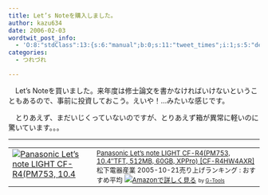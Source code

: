 ```yaml
---
title: Let’s Noteを購入しました。
author: kazu634
date: 2006-02-03
wordtwit_post_info:
  - 'O:8:"stdClass":13:{s:6:"manual";b:0;s:11:"tweet_times";i:1;s:5:"delay";i:0;s:7:"enabled";i:1;s:10:"separation";s:2:"60";s:7:"version";s:3:"3.7";s:14:"tweet_template";b:0;s:6:"status";i:2;s:6:"result";a:0:{}s:13:"tweet_counter";i:2;s:13:"tweet_log_ids";a:1:{i:0;i:2261;}s:9:"hash_tags";a:0:{}s:8:"accounts";a:1:{i:0;s:7:"kazu634";}}'
categories:
  - つれづれ

---
```

<div class="section">
<p>
    　Let&#8217;s Noteを買いました。来年度は修士論文を書かなければいけないということもあるので、事前に投資しておこう。えいや！…みたいな感じです。
</p></p> 
  
<p>
    　とりあえず、まだいじくっていないのですが、とりあえず箱が異常に軽いのに驚いています。。。
</p>
  
<hr />
  
<p>
<table cellpadding="5" border="0">
<tr>
<td valign="top">
<a href="https://www.amazon.co.jp/exec/obidos/ASIN/B000BM2XVG/goodpic-22/ref=nosim/" onclick="__gaTracker('send', 'event', 'outbound-article', 'https://www.amazon.co.jp/exec/obidos/ASIN/B000BM2XVG/goodpic-22/ref=nosim/', '');" target="_blank"><img alt="Panasonic Let’s note LIGHT CF-R4(PM753, 10.4" src="http://images.amazon.com/images/P/B000BM2XVG.01._SCMZZZZZZZ_.jpg" border="0" /></a>
</td>
        
<td valign="top">
<font size="-1"><a href="https://www.amazon.co.jp/exec/obidos/ASIN/B000BM2XVG/goodpic-22/ref=nosim/" onclick="__gaTracker('send', 'event', 'outbound-article', 'https://www.amazon.co.jp/exec/obidos/ASIN/B000BM2XVG/goodpic-22/ref=nosim/', 'Panasonic Let&#8217;s note LIGHT CF-R4(PM753, 10.4&#8243;TFT, 512MB, 60GB, XPPro) [CF-R4HW4AXR]');" target="_blank">Panasonic Let&#8217;s note LIGHT CF-R4(PM753, 10.4&#8243;TFT, 512MB, 60GB, XPPro) [CF-R4HW4AXR]</a>松下電器産業 2005-10-21売り上げランキング : おすすめ平均 <img src="http://g-images.amazon.com/images/G/01/detail/stars-5-0.gif" /><a href="https://www.amazon.co.jp/exec/obidos/ASIN/B000BM2XVG/goodpic-22/ref=nosim/" onclick="__gaTracker('send', 'event', 'outbound-article', 'https://www.amazon.co.jp/exec/obidos/ASIN/B000BM2XVG/goodpic-22/ref=nosim/', 'Amazonで詳しく見る');" target="_blank">Amazonで詳しく見る</a></font> <font size="-2">by <a href="http://www.goodpic.com/mt/aws/index.html" onclick="__gaTracker('send', 'event', 'outbound-article', 'http://www.goodpic.com/mt/aws/index.html', 'G-Tools');">G-Tools</a></font>
</td>
</tr>
</table></div>
